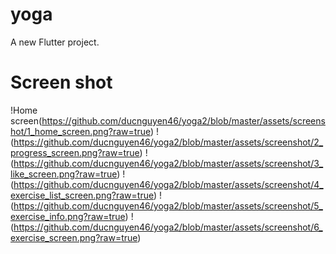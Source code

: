 # yoga

A new Flutter project.

# Screen shot
!Home screen(https://github.com/ducnguyen46/yoga2/blob/master/assets/screenshot/1_home_screen.png?raw=true)
!(https://github.com/ducnguyen46/yoga2/blob/master/assets/screenshot/2_progress_screen.png?raw=true)
!(https://github.com/ducnguyen46/yoga2/blob/master/assets/screenshot/3_like_screen.png?raw=true)
!(https://github.com/ducnguyen46/yoga2/blob/master/assets/screenshot/4_exercise_list_screen.png?raw=true)
!(https://github.com/ducnguyen46/yoga2/blob/master/assets/screenshot/5_exercise_info.png?raw=true)
!(https://github.com/ducnguyen46/yoga2/blob/master/assets/screenshot/6_exercise_screen.png?raw=true)

